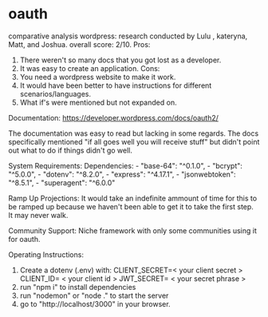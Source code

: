 # oauth
comparative analysis
wordpress:
research conducted by Lulu , kateryna, Matt, and Joshua.
overall score: 2/10. 
Pros: 
1. There weren't so many docs that you got lost as a developer. 
2. It was easy to create an application. 
Cons:
1. You need a wordpress website to make it work.
2. It would have been better to have instructions for different scenarios/languages.
3. What if's were mentioned but not expanded on.

Documentation:
https://developer.wordpress.com/docs/oauth2/

The documentation was easy to read but lacking in some regards. The docs specifically mentioned "if all goes well you will receive stuff" but didn't point out what to do if things didn't go well. 

System Requirements:
Dependencies:
    - "base-64": "^0.1.0",
    - "bcrypt": "^5.0.0",
    - "dotenv": "^8.2.0",
    - "express": "^4.17.1",
    - "jsonwebtoken": "^8.5.1",
    - "superagent": "^6.0.0"

Ramp Up Projections:
It would take an indefinite ammount of time for this to be ramped up because we haven't been able to get it to take the first step. It may never walk. 

Community Support:
Niche framework with only some communities using it for oauth. 

Operating Instructions:
1. Create a dotenv (.env) with:
CLIENT_SECRET=< your client secret >
CLIENT_ID= < your client id >
JWT_SECRET= < your secret phrase >
2. run "npm i" to install dependencies
3. run "nodemon" or "node ." to start the server
4. go to "http://localhost/3000" in your browser.
